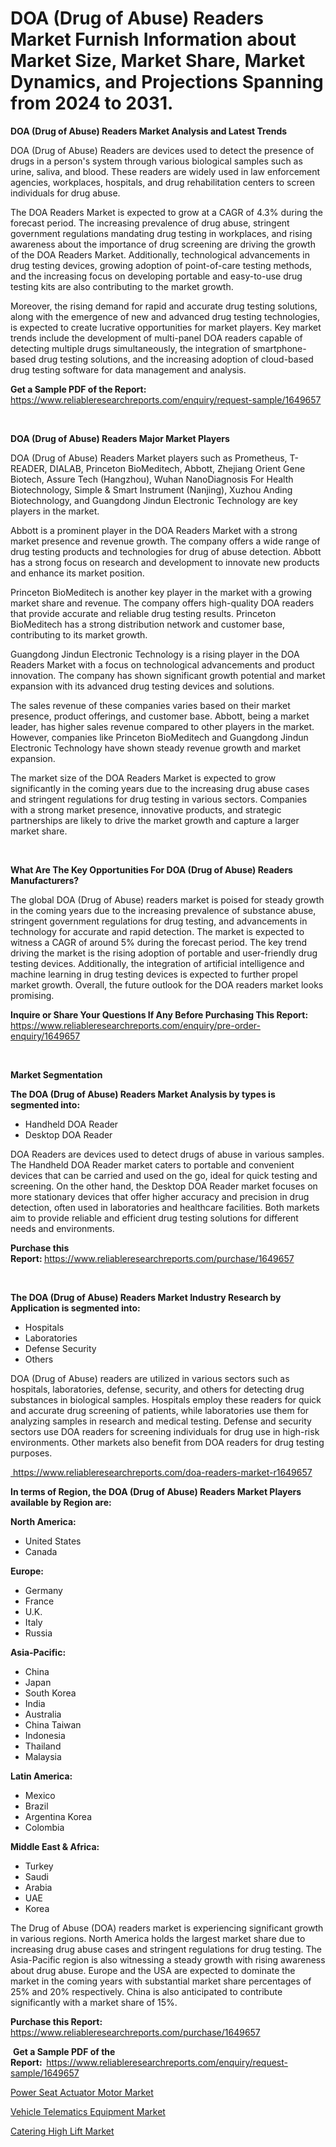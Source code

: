 <p><h1>DOA (Drug of Abuse) Readers Market Furnish Information about Market Size, Market Share, Market Dynamics, and Projections Spanning from 2024 to 2031.</h1></p><p><strong>DOA (Drug of Abuse) Readers Market Analysis and Latest Trends</strong></p>
<p><p>DOA (Drug of Abuse) Readers are devices used to detect the presence of drugs in a person's system through various biological samples such as urine, saliva, and blood. These readers are widely used in law enforcement agencies, workplaces, hospitals, and drug rehabilitation centers to screen individuals for drug abuse.</p><p>The DOA Readers Market is expected to grow at a CAGR of 4.3% during the forecast period. The increasing prevalence of drug abuse, stringent government regulations mandating drug testing in workplaces, and rising awareness about the importance of drug screening are driving the growth of the DOA Readers Market. Additionally, technological advancements in drug testing devices, growing adoption of point-of-care testing methods, and the increasing focus on developing portable and easy-to-use drug testing kits are also contributing to the market growth.</p><p>Moreover, the rising demand for rapid and accurate drug testing solutions, along with the emergence of new and advanced drug testing technologies, is expected to create lucrative opportunities for market players. Key market trends include the development of multi-panel DOA readers capable of detecting multiple drugs simultaneously, the integration of smartphone-based drug testing solutions, and the increasing adoption of cloud-based drug testing software for data management and analysis.</p></p>
<p><strong>Get a Sample PDF of the Report:&nbsp;</strong> <a href="https://www.reliableresearchreports.com/enquiry/request-sample/1649657">https://www.reliableresearchreports.com/enquiry/request-sample/1649657</a></p>
<p>&nbsp;</p>
<p><strong>DOA (Drug of Abuse) Readers Major Market Players</strong></p>
<p><p>DOA (Drug of Abuse) Readers Market players such as Prometheus, T-READER, DIALAB, Princeton BioMeditech, Abbott, Zhejiang Orient Gene Biotech, Assure Tech (Hangzhou), Wuhan NanoDiagnosis For Health Biotechnology, Simple & Smart Instrument (Nanjing), Xuzhou Anding Biotechnology, and Guangdong Jindun Electronic Technology are key players in the market.</p><p>Abbott is a prominent player in the DOA Readers Market with a strong market presence and revenue growth. The company offers a wide range of drug testing products and technologies for drug of abuse detection. Abbott has a strong focus on research and development to innovate new products and enhance its market position.</p><p>Princeton BioMeditech is another key player in the market with a growing market share and revenue. The company offers high-quality DOA readers that provide accurate and reliable drug testing results. Princeton BioMeditech has a strong distribution network and customer base, contributing to its market growth.</p><p>Guangdong Jindun Electronic Technology is a rising player in the DOA Readers Market with a focus on technological advancements and product innovation. The company has shown significant growth potential and market expansion with its advanced drug testing devices and solutions.</p><p>The sales revenue of these companies varies based on their market presence, product offerings, and customer base. Abbott, being a market leader, has higher sales revenue compared to other players in the market. However, companies like Princeton BioMeditech and Guangdong Jindun Electronic Technology have shown steady revenue growth and market expansion.</p><p>The market size of the DOA Readers Market is expected to grow significantly in the coming years due to the increasing drug abuse cases and stringent regulations for drug testing in various sectors. Companies with a strong market presence, innovative products, and strategic partnerships are likely to drive the market growth and capture a larger market share.</p></p>
<p>&nbsp;</p>
<p><strong>What Are The Key Opportunities For DOA (Drug of Abuse) Readers Manufacturers?</strong></p>
<p><p>The global DOA (Drug of Abuse) readers market is poised for steady growth in the coming years due to the increasing prevalence of substance abuse, stringent government regulations for drug testing, and advancements in technology for accurate and rapid detection. The market is expected to witness a CAGR of around 5% during the forecast period. The key trend driving the market is the rising adoption of portable and user-friendly drug testing devices. Additionally, the integration of artificial intelligence and machine learning in drug testing devices is expected to further propel market growth. Overall, the future outlook for the DOA readers market looks promising.</p></p>
<p><strong>Inquire or Share Your Questions If Any Before Purchasing This Report:</strong> <a href="https://www.reliableresearchreports.com/enquiry/pre-order-enquiry/1649657">https://www.reliableresearchreports.com/enquiry/pre-order-enquiry/1649657</a></p>
<p>&nbsp;</p>
<p><strong>Market Segmentation</strong></p>
<p><strong>The DOA (Drug of Abuse) Readers Market Analysis by types is segmented into:</strong></p>
<p><ul><li>Handheld DOA Reader</li><li>Desktop DOA Reader</li></ul></p>
<p><p>DOA Readers are devices used to detect drugs of abuse in various samples. The Handheld DOA Reader market caters to portable and convenient devices that can be carried and used on the go, ideal for quick testing and screening. On the other hand, the Desktop DOA Reader market focuses on more stationary devices that offer higher accuracy and precision in drug detection, often used in laboratories and healthcare facilities. Both markets aim to provide reliable and efficient drug testing solutions for different needs and environments.</p></p>
<p><strong>Purchase this Report:&nbsp;</strong><a href="https://www.reliableresearchreports.com/purchase/1649657">https://www.reliableresearchreports.com/purchase/1649657</a></p>
<p>&nbsp;</p>
<p><strong>The DOA (Drug of Abuse) Readers Market Industry Research by Application is segmented into:</strong></p>
<p><ul><li>Hospitals</li><li>Laboratories</li><li>Defense Security</li><li>Others</li></ul></p>
<p><p>DOA (Drug of Abuse) readers are utilized in various sectors such as hospitals, laboratories, defense, security, and others for detecting drug substances in biological samples. Hospitals employ these readers for quick and accurate drug screening of patients, while laboratories use them for analyzing samples in research and medical testing. Defense and security sectors use DOA readers for screening individuals for drug use in high-risk environments. Other markets also benefit from DOA readers for drug testing purposes.</p></p>
<p><a href="https://www.reliableresearchreports.com/doa-readers-market-r1649657">&nbsp;https://www.reliableresearchreports.com/doa-readers-market-r1649657</a></p>
<p><strong>In terms of Region, the DOA (Drug of Abuse) Readers Market Players available by Region are:</strong></p>
<p>
    <p> <strong> North America: </strong>
        <ul>
            <li>United States</li>
            <li>Canada</li>
        </ul>
        </p> 
    <p> <strong> Europe: </strong>
        <ul>
            <li>Germany</li>
            <li>France</li>
            <li>U.K.</li>
            <li>Italy</li>
            <li>Russia</li>
        </ul>
        </p> 
    <p> <strong> Asia-Pacific: </strong>
        <ul>
            <li>China</li>
            <li>Japan</li>
            <li>South Korea</li>
            <li>India</li>
            <li>Australia</li>
            <li>China Taiwan</li>
            <li>Indonesia</li>
            <li>Thailand</li>
            <li>Malaysia</li>
        </ul>
        </p> 
    <p> <strong> Latin America: </strong>
        <ul>
            <li>Mexico</li>
            <li>Brazil</li>
            <li>Argentina Korea</li>
            <li>Colombia</li>
        </ul>
        </p> 
    <p> <strong> Middle East & Africa: </strong>
        <ul>
            <li>Turkey</li>
            <li>Saudi</li>
            <li>Arabia</li>
            <li>UAE</li>
            <li>Korea</li>
        </ul>
    </p>
    </p>
<p><p>The Drug of Abuse (DOA) readers market is experiencing significant growth in various regions. North America holds the largest market share due to increasing drug abuse cases and stringent regulations for drug testing. The Asia-Pacific region is also witnessing a steady growth with rising awareness about drug abuse. Europe and the USA are expected to dominate the market in the coming years with substantial market share percentages of 25% and 20% respectively. China is also anticipated to contribute significantly with a market share of 15%.</p></p>
<p><strong>Purchase this Report: </strong><a href="https://www.reliableresearchreports.com/purchase/1649657">https://www.reliableresearchreports.com/purchase/1649657</a></p>
<p>&nbsp;<strong>Get a Sample PDF of the Report:&nbsp;&nbsp;</strong><a href="https://www.reliableresearchreports.com/enquiry/request-sample/1649657">https://www.reliableresearchreports.com/enquiry/request-sample/1649657</a></p>
<p><strong></strong></p>
<p><p><a href="https://github.com/wwwkeltoum/Market-Research-Report-List-4/blob/main/power-seat-actuator-motor-market.md">Power Seat Actuator Motor Market</a></p><p><a href="https://github.com/joannesouthgate/Market-Research-Report-List-4/blob/main/vehicle-telematics-equipment-market.md">Vehicle Telematics Equipment Market</a></p><p><a href="https://github.com/gamblestampleyjenny50m5sl6/Market-Research-Report-List-3/blob/main/catering-high-lift-market.md">Catering High Lift Market</a></p></p>